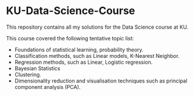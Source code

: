 # KU-Data-Science-Course
This repository contains all my solutions for the Data Science course at KU.

This course covered the following tentative topic list:

- Foundations of statistical learning, probability theory.
- Classification methods, such as Linear models, K-Nearest Neighbor.
- Regression methods, such as Linear, Logistic regression.
- Bayesian Statistics
- Clustering.
- Dimensionality reduction and visualisation techniques such as principal component analysis (PCA).
